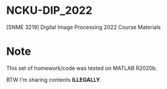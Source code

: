 # NCKU-DIP_2022
[SNME 3219] Digital Image Processing 2022 Course Materials

# Note
This set of homework/code was tested on MATLAB R2020b.

BTW I'm sharing contents **ILLEGALLY**.
